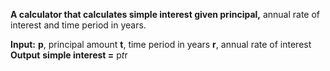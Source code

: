 **A calculator that calculates simple interest given principal,** annual rate of interest and time period in years.

**Input:**
   **p**, principal amount
  **t**, time period in years
   **r**, annual rate of interest
**Output**
   **simple interest =** p*t*r
